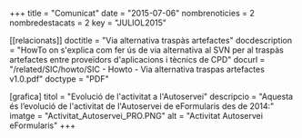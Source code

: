 +++
title             = "Comunicat"
date	 		        = "2015-07-06"
nombrenoticies    = 2
nombredestacats   = 2
key 		  	  = "JULIOL2015"

[[relacionats]]
doctitle          = "Via alternativa traspàs artefactes"
docdescription    = "HowTo on s'explica com fer ús de via alternativa al SVN per al traspàs artefactes entre proveïdors d'aplicacions i tècnics de CPD"
docurl            = "/related/SIC/howto/SIC - Howto - Via alternativa traspas artefactes v1.0.pdf"
doctype           = "PDF"

[grafica]
titol      = "Evolució de l'activitat a l'Autoservei"
descripcio = "Aquesta és l’evolució de l'activitat de l'Autoservei de eFormularis des de 2014:"
imatge     = "Activitat_Autoservei_PRO.PNG"
alt        = "Activitat Autoservei eFormularis"
+++
